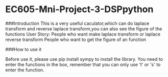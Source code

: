 # EC605-Mni-Project-3-DSPpython
###Introduction 
This is a very useful caculator,which can do laplace transform and reverse laplace transform,you can also see the figure of the functions
User Story:
  People who want make laplace transform or laplace reverse transform
  People who want to get the figure of an function

###How to use it

Before use it, please use pip install sympy to install the library.
You need to enter the functions in the box, remember that you can only use 't' or 's' to enter the function.
